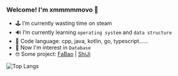 ### Welcome! I'm xmmmmmovo 👋

- 🕹 I’m currently wasting time on steam
- 🔊 I’m currently learning `operating system` and `data structure`
- 🤣 Code language: cpp, java, kotlin, go, typescript......
- 🤔 Now I'm interest in `Database`
- 🤓 Some project: [FaBao](https://github.com/xmmmmmovo/FaBao) | [ShiJi](https://github.com/xmmmmmovo/ShiJi)

![Top Langs](https://github-readme-stats.vercel.app/api/top-langs/?username=xmmmmmovo&layout=compact&hide=Jupyter%20Notebook,HTML&count_private=true)
